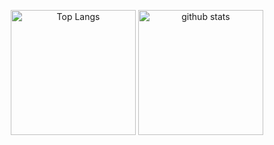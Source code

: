 
<p align="center"> 
  <img alt="Top Langs" height="200px" src="https://github-readme-stats.vercel.app/api?username=reckyy&count_private=true" />
  <img alt="github stats" height="200px" src="https://github-readme-stats.vercel.app/api/top-langs/?username=reckyy&layout=compact&theme=algolia&count_private=true" />
</p>
